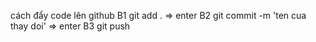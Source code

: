 cách đẩy code lên github
B1 git add . => enter
B2 git commit -m 'ten cua thay doi' => enter
B3 git push